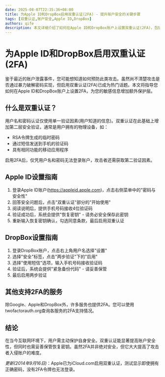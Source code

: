 ```yaml
---
date: 2025-08-07T22:35:36+08:00
title: 为Apple ID和DropBox启用双重认证(2FA) - 提升账户安全的关键步骤
tags: [双重认证,账户安全,Apple ID,DropBox]
authors: qife
description: 本文详细介绍了如何在Apple ID和DropBox账户上设置双重认证(2FA)，包括短信验证和移动应用验证两种方式，并解释了2FA的工作原理及其在保护敏感信息方面的重要性。
---
```


# 为Apple ID和DropBox启用双重认证(2FA)

鉴于最近的账户泄露事件，您可能想知道如何预防此类攻击。虽然尚不清楚攻击是否通过暴力破解密码实现，但启用双重认证(2FA)已成为热门话题。本文将指导您如何在Apple ID和DropBox账户上设置2FA，为您的敏感信息增加额外保护层。

## 什么是双重认证？

用户名和密码认证仅使用单一验证因素(用户知道的信息)。双重认证在此基础上增加第二层安全验证，通常是用户拥有的物理设备，如：
- RSA令牌生成的临时密码
- 通过短信发送到手机的验证码
- 具有相同功能的移动应用程序

启用2FA后，仅凭用户名和密码无法登录账户，攻击者还需获取第二验证因素。

## Apple ID设置指南

1. 登录Apple ID账户(https://appleid.apple.com)，点击右侧菜单中的"密码与安全性"
2. 回答安全问题后，点击"双重认证"部分的"开始使用"
3. 阅读说明后，提供手机号码接收4位验证码
4. 验证成功后，系统会提供"恢复密钥" - 请务必安全保存此密钥
5. 重新输入恢复密钥确认，勾选同意条款，最后启用双重认证

## DropBox设置指南

1. 登录DropBox账户，点击右上角用户名选择"设置"
2. 选择"安全"标签，点击"两步验证"下的"启用"
3. 选择"使用短信"选项，输入手机号码接收验证码
4. 验证后，系统会提供"紧急备份代码" - 请妥善保管
5. 最后启用两步验证

## 其他支持2FA的服务

除Google、Apple和DropBox外，许多服务也提供2FA。您可以使用twofactorauth.org查询各服务的2FA支持情况。

## 结论

在当今互联网环境下，用户需主动保护自身安全。双重认证能显著提高账户安全性，但同时也需妥善保管恢复密钥。虽然2FA并非绝对安全，但它大大提高了攻击者入侵账户的难度。

*更新(2014年9月16日)*：Apple已为iCloud.com启用双重认证，测试显示即使拥有正确密码，没有2FA令牌也无法登录。